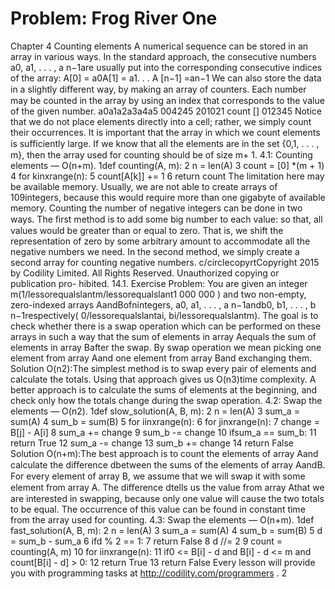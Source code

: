 # Problem: Frog River One

Chapter 4
Counting elements
A numerical sequence can be stored in an array in various ways. In the standard approach,
the consecutive numbers a0, a1, . . . , a n−1are usually put into the corresponding consecutive
indices of the array:
A[0] = a0A[1] = a1. . . A [n−1] =an−1
We can also store the data in a slightly diﬀerent way, by making an array of counters. Each
number may be counted in the array by using an index that corresponds to the value of the
given number.
a0a1a2a3a4a5
004245
201021 count []
012345
Notice that we do not place elements directly into a cell; rather, we simply count their
occurrences. It is important that the array in which we count elements is suﬃciently large.
If we know that all the elements are in the set {0,1, . . . , m}, then the array used for counting
should be of size m+ 1.
4.1: Counting elements — O(n+m).
1def counting(A, m):
2 n = len(A)
3 count = [0] *(m + 1)
4 for kinxrange(n):
5 count[A[k]] += 1
6 return count
The limitation here may be available memory. Usually, we are not able to create arrays of
109integers, because this would require more than one gigabyte of available memory.
Counting the number of negative integers can be done in two ways. The ﬁrst method is
to add some big number to each value: so that, all values would be greater than or equal to
zero. That is, we shift the representation of zero by some arbitrary amount to accommodate
all the negative numbers we need. In the second method, we simply create a second array for
counting negative numbers.
c/circlecopyrtCopyright 2015 by Codility Limited. All Rights Reserved. Unauthorized copying or publication pro-
hibited.
14.1. Exercise
Problem: You are given an integer m(1/lessorequalslantm/lessorequalslant1 000 000 ) and two non-empty, zero-indexed
arrays AandBofnintegers, a0, a1, . . . , a n−1andb0, b1, . . . , b n−1respectively( 0/lessorequalslantai, bi/lessorequalslantm).
The goal is to check whether there is a swap operation which can be performed on these
arrays in such a way that the sum of elements in array Aequals the sum of elements in
array Bafter the swap. By swap operation we mean picking one element from array Aand
one element from array Band exchanging them.
Solution O(n2):The simplest method is to swap every pair of elements and calculate the
totals. Using that approach gives us O(n3)time complexity. A better approach is to calculate
the sums of elements at the beginning, and check only how the totals change during the swap
operation.
4.2: Swap the elements — O(n2).
1def slow_solution(A, B, m):
2 n = len(A)
3 sum_a = sum(A)
4 sum_b = sum(B)
5 for iinxrange(n):
6 for jinxrange(n):
7 change = B[j] - A[i]
8 sum_a += change
9 sum_b -= change
10 ifsum_a == sum_b:
11 return True
12 sum_a -= change
13 sum_b += change
14 return False
Solution O(n+m):The best approach is to count the elements of array Aand calculate
the diﬀerence dbetween the sums of the elements of array AandB.
For every element of array B, we assume that we will swap it with some element from
array A. The diﬀerence dtells us the value from array Athat we are interested in swapping,
because only one value will cause the two totals to be equal. The occurrence of this value can
be found in constant time from the array used for counting.
4.3: Swap the elements — O(n+m).
1def fast_solution(A, B, m):
2 n = len(A)
3 sum_a = sum(A)
4 sum_b = sum(B)
5 d = sum_b - sum_a
6 ifd % 2 == 1:
7 return False
8 d //= 2
9 count = counting(A, m)
10 for iinxrange(n):
11 if0 <= B[i] - d and B[i] - d <= m and count[B[i] - d] > 0:
12 return True
13 return False
Every lesson will provide you with programming tasks at http://codility.com/programmers .
2